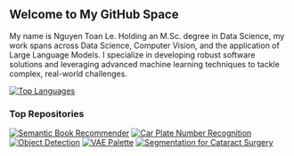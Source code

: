 ## Welcome to My GitHub Space

My name is Nguyen Toan Le. Holding an M.Sc. degree in Data Science, my work spans across Data Science, Computer Vision, 
and the application of Large Language Models. I specialize in developing robust software solutions and leveraging 
advanced machine learning techniques to tackle complex, real-world challenges.

[![Top Languages](https://github-readme-stats.vercel.app/api/top-langs/?username=NguyenToanLE&hide=stars&show_icons=true&theme=tokyonight)](https://github.com/NguyenToanLe)

### Top Repositories
[![Semantic Book Recommender](https://github-readme-stats.vercel.app/api/pin/?username=NguyenToanLe&repo=Semantic-Book-Recommender-HF&show_icons=true&theme=shades-of-purple)](https://github.com/NguyenToanLe/Semantic-Book-Recommender-HF)
[![Car Plate Number Recognition](https://github-readme-stats.vercel.app/api/pin/?username=NguyenToanLe&repo=ANPROCR-TF&show_icons=true&theme=shades-of-purple)](https://github.com/NguyenToanLe/ANPROCR-TF)
[![Object Detection](https://github-readme-stats.vercel.app/api/pin/?username=NguyenToanLe&repo=Object-Detection&show_icons=true&theme=shades-of-purple)](https://github.com/NguyenToanLe/Object-Detection)
[![VAE Palette](https://github-readme-stats.vercel.app/api/pin/?username=NguyenToanLe&repo=VAE-Palette&show_icons=true&theme=darcula )](https://github.com/NguyenToanLe/VAE-Palette)
[![Segmentation for Cataract Surgery](https://github-readme-stats.vercel.app/api/pin/?username=NguyenToanLe&repo=segmentation-for-cataract-surgery&show_icons=true&theme=darcula )](https://github.com/NguyenToanLe/segmentation-for-cataract-surgery)
